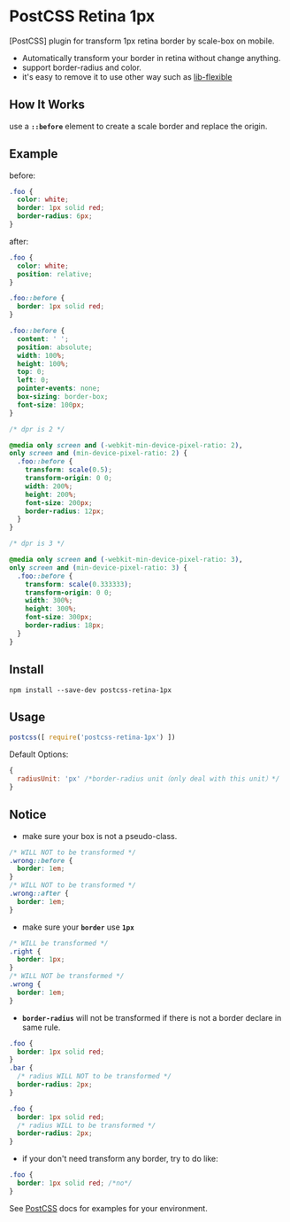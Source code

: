 # PostCSS Retina 1px 

[PostCSS] plugin for transform 1px retina border by scale-box on mobile.

* Automatically transform your border in retina without change anything.  
* support border-radius and color.
* it's easy to remove it to use other way such as [lib-flexible](https://github.com/amfe/lib-flexible)

## How It Works
use a **```::before```** element to create a scale border and replace the origin.


## Example

before:

```css
.foo {
  color: white;
  border: 1px solid red;
  border-radius: 6px;
}
```  

after:

```css
.foo {
  color: white;
  position: relative; 
}

.foo::before {
  border: 1px solid red;
}

.foo::before {
  content: ' ';
  position: absolute;
  width: 100%;
  height: 100%;
  top: 0;
  left: 0;
  pointer-events: none;
  box-sizing: border-box;
  font-size: 100px;
}

/* dpr is 2 */

@media only screen and (-webkit-min-device-pixel-ratio: 2), 
only screen and (min-device-pixel-ratio: 2) {
  .foo::before {
    transform: scale(0.5);
    transform-origin: 0 0;
    width: 200%;
    height: 200%;
    font-size: 200px;
    border-radius: 12px;
  }
}

/* dpr is 3 */

@media only screen and (-webkit-min-device-pixel-ratio: 3), 
only screen and (min-device-pixel-ratio: 3) {
  .foo::before {
    transform: scale(0.333333);
    transform-origin: 0 0;
    width: 300%;
    height: 300%;
    font-size: 300px;
    border-radius: 18px;
  }
}
```

## Install
```
npm install --save-dev postcss-retina-1px
```

## Usage

```js
postcss([ require('postcss-retina-1px') ])
```

Default Options:
```js
{
  radiusUnit: 'px' /*border-radius unit（only deal with this unit）*/
}
```

## Notice

* make sure your box is not a pseudo-class.
```css
/* WILL NOT to be transformed */
.wrong::before {
  border: 1em;
}
/* WILL NOT to be transformed */
.wrong::after {
  border: 1em;
}
```
* make sure your **```border```** use **```1px```**
```css
/* WILL be transformed */
.right {
  border: 1px;
}
/* WILL NOT be transformed */
.wrong {
  border: 1em;
}
```

* **```border-radius```** will not be transformed if there is not a border declare in same rule.  
```css
.foo {
  border: 1px solid red;
}
.bar {
  /* radius WILL NOT to be transformed */
  border-radius: 2px;
}
```
```css
.foo {
  border: 1px solid red;
  /* radius WILL to be transformed */
  border-radius: 2px;
}
```

* if your don't need transform any border, try to do like: 

```css
.foo {  
  border: 1px solid red; /*no*/ 
}
```

See [PostCSS](https://github.com/postcss/postcss) docs for examples for your environment.
